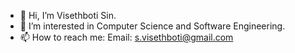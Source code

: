 - 👋 Hi, I’m Visethboti Sin.
- 👀 I’m interested in Computer Science and Software Engineering.
- 📫 How to reach me: Email: s.visethboti@gmail.com
